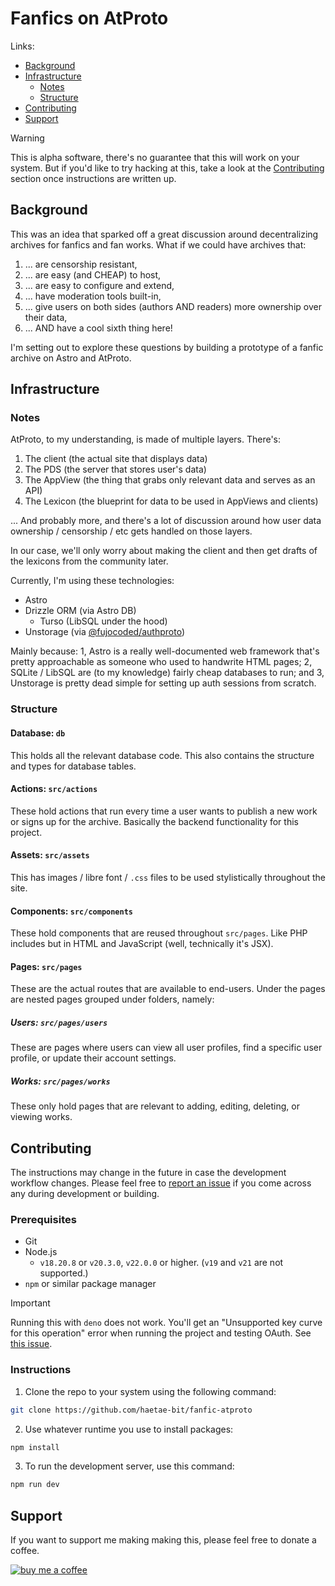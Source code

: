 # Fanfics on AtProto

Links:
- [Background](#background)
- [Infrastructure](#infrastructure)
  - [Notes](#notes)
  - [Structure](#structure)
- [Contributing](#contributing)
- [Support](#support)

> [!WARNING]
> This is alpha software, there's no guarantee that this will work on your system. But if you'd like to try hacking at this, take a look at the [Contributing](#contributing) section once instructions are written up.

## Background

This was an idea that sparked off a great discussion around decentralizing archives for fanfics and fan works. What if we could have archives that:

1. ... are censorship resistant,
2. ... are easy (and CHEAP) to host,
3. ... are easy to configure and extend,
4. ... have moderation tools built-in,
5. ... give users on both sides (authors AND readers) more ownership over their data,
6. ... AND have a cool sixth thing here!

I'm setting out to explore these questions by building a prototype of a fanfic archive on Astro and AtProto.

## Infrastructure

### Notes

AtProto, to my understanding, is made of multiple layers. There's:

1. The client (the actual site that displays data)
2. The PDS (the server that stores user's data)
3. The AppView (the thing that grabs only relevant data and serves as an API)
4. The Lexicon (the blueprint for data to be used in AppViews and clients)

... And probably more, and there's a lot of discussion around how user data ownership / censorship / etc gets handled on those layers.

In our case, we'll only worry about making the client and then get drafts of the lexicons from the community later.

Currently, I'm using these technologies:

- Astro
- Drizzle ORM (via Astro DB)
  - Turso (LibSQL under the hood)
- Unstorage (via [@fujocoded/authproto](https://github.com/FujoWebDev/fujocoded-plugins/tree/main/astro-authproto))

Mainly because: 1, Astro is a really well-documented web framework that's pretty approachable as someone who used to handwrite HTML pages; 2, SQLite / LibSQL are (to my knowledge) fairly cheap databases to run; and 3, Unstorage is pretty dead simple for setting up auth sessions from scratch.

### Structure

#### Database: `db` 

This holds all the relevant database code. This also contains the structure and types for database tables.

#### Actions: `src/actions`

These hold actions that run every time a user wants to publish a new work or signs up for the archive. Basically the backend functionality for this project.

#### Assets: `src/assets` 

This has images / libre font / `.css` files to be used stylistically throughout the site.

#### Components: `src/components` 

These hold components that are reused throughout `src/pages`. Like PHP includes but in HTML and JavaScript (well, technically it's JSX).

#### Pages: `src/pages` 

These are the actual routes that are available to end-users. Under the pages are nested pages grouped under folders, namely:

##### Users: `src/pages/users`

These are pages where users can view all user profiles, find a specific user profile, or update their account settings.

##### Works: `src/pages/works`

These only hold pages that are relevant to adding, editing, deleting, or viewing works.

## Contributing

The instructions may change in the future in case the development workflow changes. Please feel free to [report an issue](/issues) if you come across any during development or building.

### Prerequisites

- Git
- Node.js
  - `v18.20.8` or `v20.3.0`, `v22.0.0` or higher. (`v19` and `v21` are not supported.)
- `npm` or similar package manager

> [!IMPORTANT]
> Running this with `deno` does not work. You'll get an "Unsupported key curve for this operation" error when running the project and testing OAuth. See [this issue](https://github.com/panva/jose/discussions/740).

### Instructions

1. Clone the repo to your system using the following command:
```bash
git clone https://github.com/haetae-bit/fanfic-atproto
```
2. Use whatever runtime you use to install packages: 
```bash
npm install
```
3. To run the development server, use this command: 
```bash
npm run dev
```

## Support

If you want to support me making making this, please feel free to donate a coffee.

<a href="https://buymeacoffee.com/haetae" target="_blank" referrerpolicy="no-referrer">
  <img src="https://cdn.buymeacoffee.com/buttons/default-blue.png" alt="buy me a coffee" />
</a>
